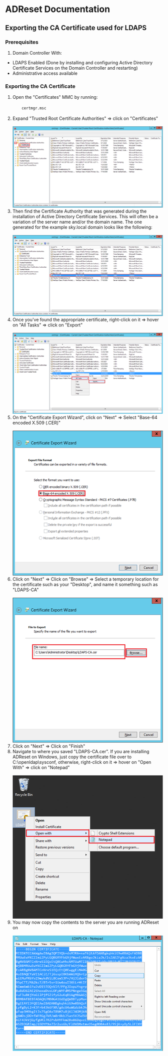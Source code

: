 # ADReset Documentation

## Exporting the CA Certificate used for LDAPS

### Prerequisites
1. Domain Controller With:
  * LDAPS Enabled (Done by installing and configuring Active Directory Certificate Services on the Domain Controller and restarting)
  * Administrative access available

### Exporting the CA Certificate
<ol>
  <li>Open the "Certificates" MMC by running:</li>
  <code>
    certmgr.msc
  </code>
  
  <li>Expand "Trusted Root Certificate Authorities" => click on "Certificates"<br /><br />
    <img src="documentation images/Certificate - 1.png" />
  </li>
  
  <li>Then find the Certificate Authority that was generated during the installation of Active Directory Certificate Services. This will often be a variation of the server name and/or the domain name. The one generated for the example sky.local domain looks like the following:<br /><br />
    <img src="documentation images/Certificate - 2.png" />
  </li>
  
  <li>Once you've found the appropriate certificate, right-click on it => hover on "All Tasks" => click on "Export"<br /><br />
    <img src="documentation images/Certificate - 3.png" />
  </li>
  
  <li>On the "Certificate Export Wizard", click on "Next" => Select "Base-64 encoded X.509 (.CER)"<br /><br />
    <img src="documentation images/Certificate - 4.png" />
  </li>
  
  <li>Click on "Next" => Click on "Browse" => Select a temporary location for the certificate such as your "Desktop", and name it something such as "LDAPS-CA"<br /><br />
    <img src="documentation images/Certificate - 5.png" />
  </li>
  
  <li>Click on "Next" => Click on "Finish"</li>
  
  <li>Navigate to where you saved "LDAPS-CA.cer". If you are installing ADReset on Windows, just copy the certificate file over to C:\openldap\sysconf, otherwise, right-click on it => hover on "Open With" => click on "Notepad"<br /><br />
    <img src="documentation images/Certificate - 6.png" />
  </li>
  
  <li>You may now copy the contents to the server you are running ADReset on<br /><br />
    <img src="documentation images/Certificate - 7.png" />
  </li>
</ol>
